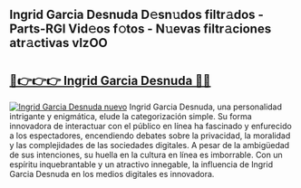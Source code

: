 ## Ingrid Garcia Desnuda D𝚎sn𝚞dos filtr𝚊dos - Parts-RGl Vid𝚎os f𝚘tos - N𝚞evas filtr𝚊ciones atr𝚊ctivas vlzOO

# <h2><a href="http://mb8704v.tromn.icu/?c=Ingrid+Garcia+Desnuda">🔗👉👉👉 Ingrid Garcia Desnuda 🔗🔗</a></h2>

[![Ingrid Garcia Desnuda nuevo](https://i.imgur.com/pEAQMta.gif)](http://mb8704v.tromn.icu/?c=Ingrid+Garcia+Desnuda)
Ingrid Garcia Desnuda, una personalidad intrigante y enigmática, elude la categorización simple. Su forma innovadora de interactuar con el público en línea ha fascinado y enfurecido a los espectadores, encendiendo debates sobre la privacidad, la moralidad y las complejidades de las sociedades digitales. A pesar de la ambigüedad de sus intenciones, su huella en la cultura en línea es imborrable. Con un espíritu inquebrantable y un atractivo innegable, la influencia de Ingrid Garcia Desnuda en los medios digitales es innovadora.
